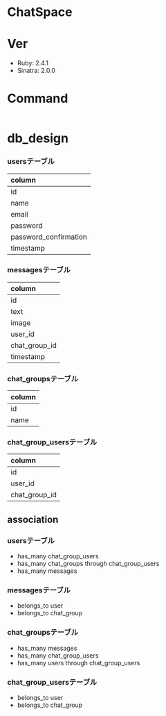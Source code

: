 # ChatSpace

# Ver
- Ruby: 2.4.1
- Sinatra: 2.0.0

# Command

```

```

# db_design

### usersテーブル

|column|
|:--|
|id|
|name|
|email|
|password|
|password_confirmation|
|timestamp|

### messagesテーブル

|column|
|:--|
|id|
|text|
|image|
|user_id|
|chat_group_id|
| timestamp|

### chat_groupsテーブル

|column|
|:--|
|id|
|name|

### chat_group_usersテーブル

|column|
|:--|
|id|
|user_id|
|chat_group_id|

## association

### usersテーブル
+ has_many chat_group_users
+ has_many chat_groups through chat_group_users
+ has_many messages

### messagesテーブル
+ belongs_to user
+ belongs_to chat_group

### chat_groupsテーブル
+ has_many messages
+ has_many chat_group_users
+ has_many users through chat_group_users

### chat_group_usersテーブル
+ belongs_to user
+ belongs_to chat_group
